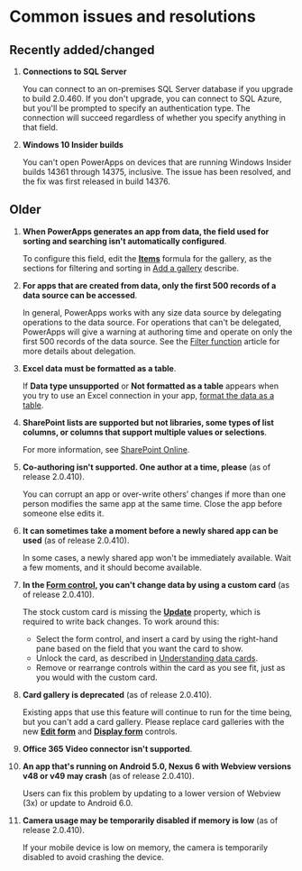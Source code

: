 <properties
	pageTitle="Common issues and resolutions | Microsoft PowerApps"
	description="Read about PowerApps issues and resolutions"
	services=""
	suite="powerapps"
	documentationCenter="na"
	authors="AFTOwen"
	manager="erikre"
	editor=""
	tags=""/>

<tags
   ms.service="powerapps"
   ms.devlang="na"
   ms.topic="article"
   ms.tgt_pltfrm="na"
   ms.workload="na"
   ms.date="06/10/2016"
   ms.author="anneta"/>

# Common issues and resolutions #

## Recently added/changed ##
1. **Connections to SQL Server**

	You can connect to an on-premises SQL Server database if you upgrade to build 2.0.460. If you don't upgrade, you can connect to SQL Azure, but you'll be prompted to specify an authentication type. The connection will succeed regardless of whether you specify anything in that field.

1. **Windows 10 Insider builds**

	You can't open PowerApps on devices that are running Windows Insider builds 14361 through 14375, inclusive. The issue has been resolved, and the fix was first released in build 14376.

## Older ##
1.  **When PowerApps generates an app from data, the field used for sorting and searching isn't automatically configured**.

	To configure this field, edit the **[Items](controls/properties-core.md)** formula for the gallery, as the sections for filtering and sorting in [Add a gallery](add-gallery.md) describe.

1. **For apps that are created from data, only the first 500 records of a data source can be accessed**.

	In general, PowerApps works with any size data source by delegating operations to the data source. For operations that can't be delegated, PowerApps will give a warning at authoring time and operate on only the first 500 records of the data source.  See the [Filter function](functions/function-filter-lookup.md) article for more details about delegation.  

1. **Excel data must be formatted as a table**.

	If **Data type unsupported** or **Not formatted as a table** appears when you try to use an Excel connection in your app, [format the data as a table](https://support.office.com/en-us/article/Create-an-Excel-table-in-a-worksheet-E81AA349-B006-4F8A-9806-5AF9DF0AC664).

1. **SharePoint lists are supported but not libraries, some types of list columns, or columns that support multiple values or selections**.

	For more information, see [SharePoint Online](connection-sharepoint-online.md#known-issues).

1. **Co-authoring isn't supported. One author at a time, please** (as of release 2.0.410).

	You can corrupt an app or over-write others’ changes if more than one person modifies the same app at the same time. Close the app before someone else edits it.

1. **It can sometimes take a moment before a newly shared app can be used** (as of release 2.0.410).

	In some cases, a newly shared app won't be immediately available. Wait a few moments, and it should become available.

1. **In the [Form control](controls/control-form-detail.md), you can't change data by using a custom card** (as of release 2.0.410).

	The stock custom card is missing the **[Update](controls/control-card.md)** property, which is required to write back changes. To work around this:
	- Select the form control, and insert a card by using the right-hand pane based on the field that you want the card to show.  
	- Unlock the card, as described in [Understanding data cards](working-with-cards.md#unlock-a-card).
	- Remove or rearrange controls within the card as you see fit, just as you would with the custom card.   

1. **Card gallery is deprecated** (as of release 2.0.410).

	Existing apps that use this feature will continue to run for the time being, but you can't add a card gallery. Please replace card galleries with the new **[Edit form](controls/control-form-detail.md)** and **[Display form](controls/control-form-detail.md)** controls.

1. **Office 365 Video connector isn't supported**.

1. **An app that's running on Android 5.0, Nexus 6 with Webview versions v48 or v49 may crash** (as of release 2.0.410).

	Users can fix this problem by updating to a lower version of Webview (3x) or update to Android 6.0.

1. **Camera usage may be temporarily disabled if memory is low** (as of release 2.0.410).

	If your mobile device is low on memory, the camera is temporarily disabled to avoid crashing the device.
